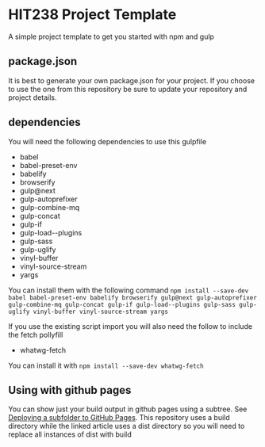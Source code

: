 # HIT238 Project Template
A simple project template to get you started with npm and gulp

## package.json
It is best to generate your own package.json for your project. If you choose to use the one from this repository be sure to update your repository and project details.


## dependencies
You will need the following dependencies to use this gulpfile
* babel
* babel-preset-env
* babelify
* browserify
* gulp@next
* gulp-autoprefixer
* gulp-combine-mq
* gulp-concat
* gulp-if
* gulp-load--plugins
* gulp-sass
* gulp-uglify
* vinyl-buffer
* vinyl-source-stream
* yargs

You can install them with the following command
`npm install --save-dev babel babel-preset-env babelify browserify gulp@next gulp-autoprefixer gulp-combine-mq gulp-concat gulp-if gulp-load--plugins gulp-sass gulp-uglify vinyl-buffer vinyl-source-stream yargs`

If you use the existing script import you will also need the follow to include the fetch pollyfill
* whatwg-fetch

You can install it with
`npm install --save-dev whatwg-fetch`

## Using with github pages
You can show just your build output in github pages using a subtree. See [Deploying a subfolder to GitHub Pages](https://gist.github.com/cobyism/4730490). This repository uses a build directory while the linked article uses a dist directory so you will need to replace all instances of dist with build
